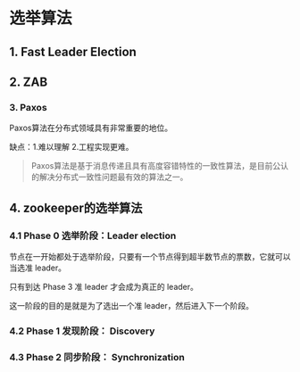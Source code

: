 # 选举算法

## 1. Fast Leader Election

## 2. ZAB

### 3. Paxos

Paxos算法在分布式领域具有非常重要的地位。

缺点：1.难以理解 2.工程实现更难。

> Paxos算法是基于消息传递且具有高度容错特性的一致性算法，是目前公认的解决分布式一致性问题最有效的算法之一。

## 4. zookeeper的选举算法

### 4.1 Phase 0 选举阶段：Leader election

节点在一开始都处于选举阶段，只要有一个节点得到超半数节点的票数，它就可以当选准 leader。

只有到达 Phase 3 准 leader 才会成为真正的 leader。

这一阶段的目的是就是为了选出一个准 leader，然后进入下一个阶段。 

### 4.2 Phase 1 发现阶段： Discovery

### 4.3 Phase 2 同步阶段： Synchronization